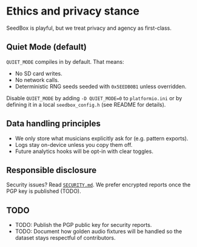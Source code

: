 # Ethics and privacy stance

SeedBox is playful, but we treat privacy and agency as first-class.

## Quiet Mode (default)

`QUIET_MODE` compiles in by default. That means:

- No SD card writes.
- No network calls.
- Deterministic RNG seeds seeded with `0x5EEDB0B1` unless overridden.

Disable `QUIET_MODE` by adding `-D QUIET_MODE=0` to `platformio.ini` or by
defining it in a local `seedbox_config.h` (see README for details).

## Data handling principles

- We only store what musicians explicitly ask for (e.g. pattern exports).
- Logs stay on-device unless you copy them off.
- Future analytics hooks will be opt-in with clear toggles.

## Responsible disclosure

Security issues? Read [`SECURITY.md`](../SECURITY.md). We prefer encrypted
reports once the PGP key is published (TODO).

## TODO

- TODO: Publish the PGP public key for security reports.
- TODO: Document how golden audio fixtures will be handled so the dataset stays
  respectful of contributors.
